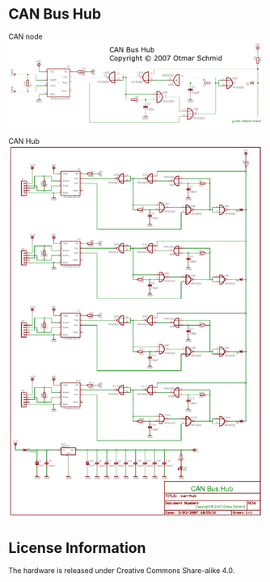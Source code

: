 # CAN Bus Hub

CAN node
![CAN-Knoten](./can-knoten-gr.png)

CAN Hub
![CAN-Hub](./can-hub1034.png "CAN Hub")

# License Information

The hardware is released under Creative Commons Share-alike 4.0.

